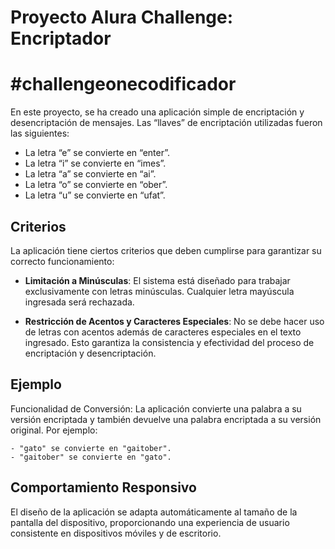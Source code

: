 # Proyecto Alura Challenge: Encriptador
# #challengeonecodificador

En este proyecto, se ha creado una aplicación simple de encriptación y desencriptación de mensajes. Las “llaves” de encriptación utilizadas fueron las siguientes:

- La letra “e” se convierte en “enter”.
- La letra “i” se convierte en “imes”.
- La letra “a” se convierte en “ai”.
- La letra “o” se convierte en “ober”.
- La letra “u” se convierte en “ufat”.

## Criterios

La aplicación tiene ciertos criterios que deben cumplirse para garantizar su correcto funcionamiento:

- **Limitación a Minúsculas**: El sistema está diseñado para trabajar exclusivamente con letras minúsculas. Cualquier letra mayúscula ingresada será rechazada.

- **Restricción de Acentos y Caracteres Especiales**: No se debe hacer uso de letras con acentos además de caracteres especiales en el texto ingresado. Esto garantiza la consistencia y efectividad del proceso de encriptación y desencriptación.

## Ejemplo

Funcionalidad de Conversión: La aplicación convierte una palabra a su versión encriptada y también devuelve una palabra encriptada a su versión original. Por ejemplo:

    - "gato" se convierte en "gaitober".
    - "gaitober" se convierte en "gato".


## Comportamiento Responsivo

El diseño de la aplicación se adapta automáticamente al tamaño de la pantalla del dispositivo, proporcionando una experiencia de usuario consistente en dispositivos móviles y de escritorio.
